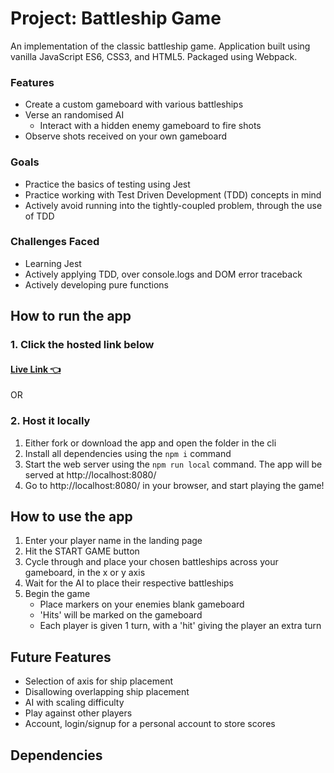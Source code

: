 # Project: Battleship Game
An implementation of the classic battleship game.
Application built using vanilla JavaScript ES6, CSS3, and HTML5. Packaged using Webpack.

### Features
- Create a custom gameboard with various battleships	
- Verse an randomised AI
    - Interact with a hidden enemy gameboard to fire shots
- Observe shots received on your own gameboard

### Goals
- Practice the basics of testing using Jest
- Practice working with Test Driven Development (TDD) concepts in mind
- Actively avoid running into the tightly-coupled problem, through the use of TDD

### Challenges Faced
- Learning Jest
- Actively applying TDD, over console.logs and DOM error traceback
- Actively developing pure functions

## How to run the app
### 1. Click the hosted link below
#### [Live Link 👈](https://waldorfio.github.io/battleship-project/)

OR

### 2. Host it locally
1.	Either fork or download the app and open the folder in the cli
2.	Install all dependencies using the `npm i` command
3.	Start the web server using the `npm run local` command. The app will be served at http://localhost:8080/
4.	Go to  http://localhost:8080/ in your browser, and start playing the game!

## How to use the app
1. Enter your player name in the landing page
2. Hit the START GAME button
3. Cycle through and place your chosen battleships across your gameboard, in the x or y axis
4. Wait for the AI to place their respective battleships
5. Begin the game
    - Place markers on your enemies blank gameboard
    - 'Hits' will be marked on the gameboard
    - Each player is given 1 turn, with a 'hit' giving the player an extra turn

## Future Features
- Selection of axis for ship placement
- Disallowing overlapping ship placement
- AI with scaling difficulty
- Play against other players
- Account, login/signup for a personal account to store scores

## Dependencies
